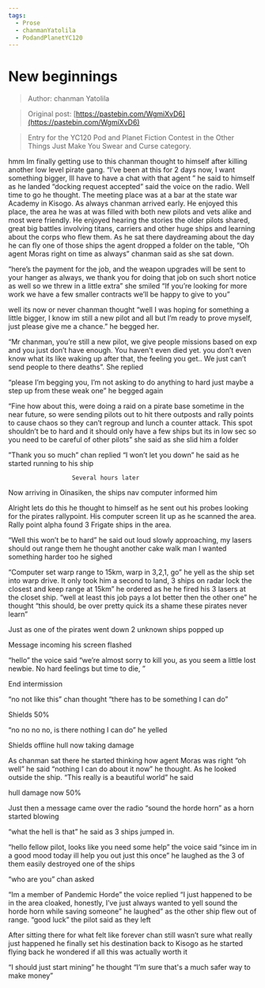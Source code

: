 ```yaml
---
tags:
  - Prose
  - chanmanYatolila
  - PodandPlanetYC120
---
```


# New beginnings

> Author: chanman Yatolila

> Original post: [https://pastebin.com/WgmiXvD6](https://pastebin.com/WgmiXvD6)

> Entry for the YC120 Pod and Planet Fiction Contest in the Other Things Just Make You Swear and Curse category.



hmm Im finally getting use to this chanman thought to himself after killing another low level pirate gang. “I’ve been at this for 2 days now, I want something bigger, Ill have to have a chat with that agent ” he said to himself as he landed “docking request accepted” said the voice on the radio. Well time to go he thought. The meeting place was at a bar at the state war Academy in Kisogo. As always chanman arrived early. He enjoyed this place, the area he was at was filled with both new pilots and vets alike and most were friendly. He enjoyed hearing the stories the older pilots shared, great big battles involving titans, carriers and other huge ships and learning about the corps who flew them. As he sat there daydreaming about the day he can fly one of those ships the agent dropped a folder on the table, “Oh agent Moras right on time as always” chanman said as she sat down. 
 
“here’s the payment for the job, and the weapon upgrades will be sent to your hanger as always, we thank you for doing that job on such short notice as well so we threw in a little extra” she smiled “If you’re looking for more work we have a few smaller contracts we’ll be happy to give to you” 
 
well its now or never chanman thought “well I was hoping for something a little bigger, I know im still a new pilot and all but I’m ready to prove myself, just please give me a chance.” he begged her. 
 
“Mr chanman, you’re still a new pilot, we give people missions based on exp and you just don’t have enough. You haven't even died yet. you don’t even know what its like waking up after that, the feeling you get.. We just can’t send people to there deaths”. She replied
 
“please I’m begging you, I’m not asking to do anything to hard just maybe a step up from these weak one” he begged again
 
“Fine how about this, were doing a raid on a pirate base sometime in the near future, so were sending pilots out to hit there outposts and rally points to cause chaos so they can’t regroup and lunch a counter attack. This spot shouldn’t be to hard and it should only have a few ships but its in low sec so you need to be careful of other pilots” she said as she slid him a folder
 
”Thank you so much” chan replied “I won’t let you down” he said as he started running to his ship 
 
 
                      Several hours later
 
Now arriving in Oinasiken, the ships nav computer informed him
 
Alright lets do this he thought to himself as he sent out his probes looking for the pirates rallypoint. His computer screen lit up as he scanned the area. Rally point alpha found 3 Frigate ships in the area. 
 
“Well this won’t be to hard” he said out loud slowly approaching, my lasers should out range them he thought another cake walk man I wanted something harder too he sighed 
 
“Computer set warp range to 15km, warp in 3,2,1, go” he yell as the ship set into warp drive. It only took him a second to land, 3 ships on radar lock the closest and keep range at 15km” he ordered as he he fired his 3 lasers at the closet ship. “well at least this job pays a lot better then the other one” he thought “this should, be over pretty quick its a shame these pirates never learn”
 
Just as one of the pirates went down 2 unknown ships popped up
 
 
Message incoming his screen flashed
 
“hello” the voice said “we’re almost sorry to kill you, as you seem a little lost newbie. No hard feelings but time to die, ” 
 
End intermission
 
“no not like this” chan thought “there has to be something I can do”
 
Shields 50% 
 
“no no no no, is there nothing I can do” he yelled
 
Shields offline hull now taking damage 
 
As chanman sat there he started thinking how agent Moras was right “oh well” he said “nothing I can do about it now” he thought. As he looked outside the ship. “This really is a beautiful world” he said
 
hull damage now 50% 
 
Just then a message came over the radio “sound the horde horn” as a horn started blowing
 
“what the hell is that” he said as 3 ships jumped in. 
 
“hello fellow pilot, looks like you need some help” the voice said “since im in a good mood today ill help you out just this once” he laughed as the 3 of them easily destroyed one of the ships
 
“who are you” chan asked
 
“Im a member of Pandemic Horde” the voice replied “I just happened to be in the area cloaked, honestly, I’ve just always wanted to yell sound the horde horn while saving someone” he laughed” as the other ship flew out of range. “good luck” the pilot said as they left
 
 
After sitting there for what felt like forever chan still wasn’t sure what really just happened he finally set his destination back to Kisogo as he started flying back he wondered if all this was actually worth it
 
“I should just start mining” he thought “I’m sure that's a much safer way to make money”